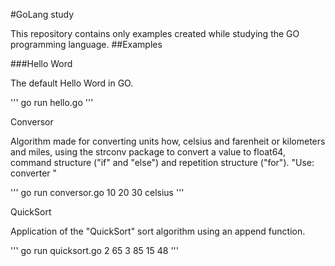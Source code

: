 #GoLang study

This repository contains only examples created while studying the GO programming language.
##Examples

###Hello Word

The default Hello Word in GO.

'''
go run hello.go
'''

Conversor

Algorithm made for converting units how, celsius and farenheit or kilometers and miles, using the strconv package to convert a value to float64, command structure ("if" and "else") and repetition structure ("for").
"Use: converter <values> <unity>"


'''
go run conversor.go 10 20 30 celsius
'''

QuickSort

Application of the "QuickSort" sort algorithm using an append function.

'''
go run quicksort.go 2 65 3 85 15 48
'''